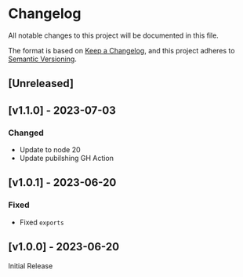 # Changelog
All notable changes to this project will be documented in this file.

The format is based on [Keep a Changelog](https://keepachangelog.com/en/1.0.0/),
and this project adheres to [Semantic Versioning](https://semver.org/spec/v2.0.0.html).

## [Unreleased]

## [v1.1.0] - 2023-07-03

### Changed
- Update to node 20
- Update pubilshing GH Action

## [v1.0.1] - 2023-06-20

### Fixed
- Fixed `exports`

## [v1.0.0] - 2023-06-20

Initial Release
